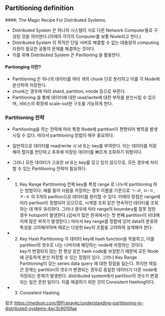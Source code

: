 Partitioning definition
----------------------
####; The Magic Recipe For Distributed Systems.
* Distributed System 은 하나의 시스템이 서로 다른 Network Computer들로 구성된 것을 의미한다.(이때의 각각의 Computer를 보통 Node라고 한다.)<br/>
* Distributed System 의 목적은 단일 서버로 해결할 수 없는 대용량의 computing 자원이 필요한 공통의 문제를 해결하는 것이다. 
* 이를 위해 Distributed System 은 Paritioning 을 활용한다.

#### Partionging 이란?
* Partitioning 은 하나의 데이터를 여러 개의 chunk 단로 분리하고 이를 각 Node에 분산하여 저장한다. 
* chunk는 경우에 따라 shard, partition, vnode 등으로 부른다. 
* Partitioning 을 통해 데이터에 대한 read/write에 대한 부하를 분산시킬 수 있으며, 서비스의 확장에 scale-out한 구조를 가능하게 한다.


### Partitioning 전략
* Partitioning을 하는 전략에 따라 특정 Node에 partition이 편향되어 병목을 발생시킬 수 있다. 따라서 partitioning 방법이 매우 중요하다.
* 일반적으로 데이터를 read/write 시 id 또는 key를 부여한다. 이는 데이터를 저장해야 할지를 판단하고 추후에 저장된 데이터를 빠르게 조회하기 위함이다.
* 그러나 모든 데이터가 고유한 id 또는 key를 갖고 있지 않으므로, 모든 경우에 처리할 수 있는 Partitioning 전략이 필요하다.

* 1) Key Range Partitioning
전체 key를 특정 range 로 나누어 partitioning 하는 방법이다.
예를 들어 사람을 저장하는 경우 이름을 기준으로 ㄱ-ㄹ, ㅁ-ㅇ, ㅈ-ㅎ 의 3개의 parition으로 데이터를 분리할 수 있다.
이때의 장점은 range에 따라 parition이 정렬되어 있으므로, 시계열 조회 같은 연속적인 데이터를 조회하는 데 매우 유리하다.
그러나 경우에 따라 range의 boundary를 잘못 정한 경우 hotspot이 발생한다.(김씨가 많은 한국에서는 첫 번째 partition이 비대해지며 많은 부하가 발생한다.)
따라서 key range를 정함에 있어 data의 분포와 특성을 고려해야하며 때로는 다양한 key의 조합을 고려하여 설계해야 한다.


* 2) Key Hash Partitioning
각 데이터 key에 hash function을 적용하고, 이를 partition의 갯수로 나눈 나머지에 해당하는 node에 저장하는 것이다.  
key가 변경되지 않는 한 항상 같은 hash code를 보장받기 때문에 모든 Node에 균등하게 분산 저장할 수 있는 장점이 있다.
그러나 Key Range Partitioning이 갖는 series data query 에 대한 장점을 잃는다. 하지만 제일 큰 문제는 
partition의 갯수가 변경되는 경우로 동일한 데이터가 다른 node에 저장되는 문제가 발생한다. 
distributed system에서 partition의 갯수가 변경되는 일은 흔한 일이다. 이를 해결하기 위한 것이 Consistent Hashing이다.

* 3) Consistent Hashing


참조
https://medium.com/@Pranaykc/understanding-partitioning-in-distributed-systems-4ac3c8010fae